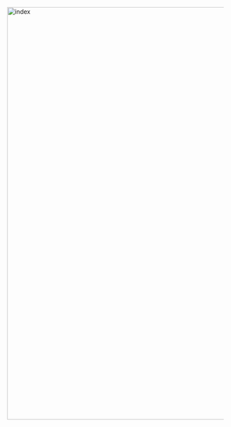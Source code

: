 <img width="960" alt="index" src="https://user-images.githubusercontent.com/74579676/187575296-ad5c4d3c-d8f4-4bc7-a609-b09eb7225c37.png">
